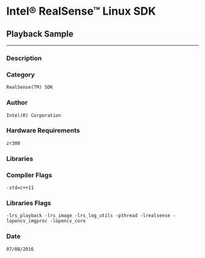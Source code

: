 # Intel&reg; RealSense&trade; Linux SDK
## Playback Sample
---
### Description


### Category
    RealSense(TM) SDK

### Author
    Intel(R) Corporation
    
### Hardware Requirements
    zr300

### Libraries
    

### Compiler Flags
    -std=c++11

### Libraries Flags
    -lrs_playback -lrs_image -lrs_log_utils -pthread -lrealsense -lopencv_imgproc -lopencv_core

### Date
    07/08/2016
    